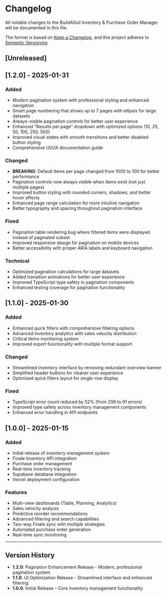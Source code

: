 # Changelog

All notable changes to the BuildASoil Inventory & Purchase Order Manager will be documented in this file.

The format is based on [Keep a Changelog](https://keepachangelog.com/en/1.0.0/),
and this project adheres to [Semantic Versioning](https://semver.org/spec/v2.0.0.html).

## [Unreleased]

## [1.2.0] - 2025-01-31

### Added
- Modern pagination system with professional styling and enhanced navigation
- Smart page numbering that shows up to 7 pages with ellipsis for large datasets
- Always-visible pagination controls for better user experience
- Enhanced "Results per page" dropdown with optimized options (10, 25, 50, 100, 250, 500)
- Improved visual states with smooth transitions and better disabled button styling
- Comprehensive UI/UX documentation guide

### Changed
- **BREAKING**: Default items per page changed from 1000 to 100 for better performance
- Pagination controls now always visible when items exist (not just multiple pages)
- Improved button styling with rounded corners, shadows, and better hover effects
- Enhanced page range calculation for more intuitive navigation
- Better typography and spacing throughout pagination interface

### Fixed
- Pagination table rendering bug where filtered items were displayed instead of paginated subset
- Improved responsive design for pagination on mobile devices
- Better accessibility with proper ARIA labels and keyboard navigation

### Technical
- Optimized pagination calculations for large datasets
- Added transition animations for better user experience
- Improved TypeScript type safety in pagination components
- Enhanced testing coverage for pagination functionality

## [1.1.0] - 2025-01-30

### Added
- Enhanced quick filters with comprehensive filtering options
- Advanced inventory analytics with sales velocity distribution
- Critical items monitoring system
- Improved export functionality with multiple format support

### Changed
- Streamlined inventory interface by removing redundant overview banner
- Simplified header buttons for cleaner user experience
- Optimized quick filters layout for single-row display

### Fixed
- TypeScript error count reduced by 52% (from 206 to 91 errors)
- Improved type safety across inventory management components
- Enhanced error handling in API endpoints

## [1.0.0] - 2025-01-15

### Added
- Initial release of inventory management system
- Finale Inventory API integration
- Purchase order management
- Real-time inventory tracking
- Supabase database integration
- Vercel deployment configuration

### Features
- Multi-view dashboards (Table, Planning, Analytics)
- Sales velocity analysis
- Predictive reorder recommendations
- Advanced filtering and search capabilities
- Two-way Finale sync with multiple strategies
- Automated purchase order generation
- Real-time sync monitoring

---

## Version History

- **1.2.0**: Pagination Enhancement Release - Modern, professional pagination system
- **1.1.0**: UI Optimization Release - Streamlined interface and enhanced filtering
- **1.0.0**: Initial Release - Core inventory management functionality
